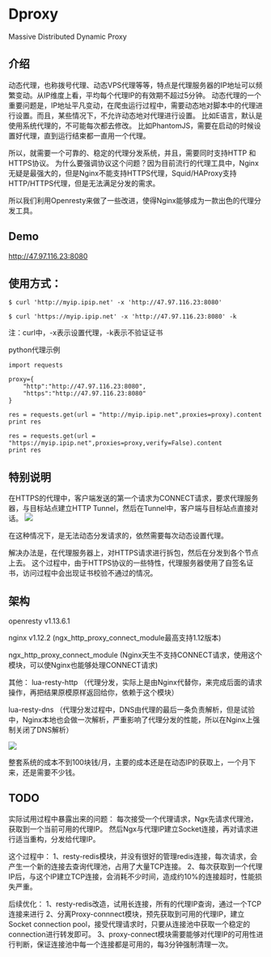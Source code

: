 # Dproxy
Massive Distributed Dynamic Proxy

## 介绍
动态代理，也称拨号代理、动态VPS代理等等，特点是代理服务器的IP地址可以频繁变动。从IP维度上看，平均每个代理IP的有效期不超过5分钟。
动态代理的一个重要问题是，IP地址平凡变动，在爬虫运行过程中，需要动态地对脚本中的代理进行设置。而且，某些情况下，不允许动态地对代理进行设置。
比如E语言，默认是使用系统代理的，不可能每次都去修改。
比如PhantomJS，需要在启动的时候设置好代理，直到运行结束都一直用一个代理。

所以，就需要一个可靠的、稳定的代理分发系统，并且，需要同时支持HTTP 和HTTPS协议。
为什么要强调协议这个问题？因为目前流行的代理工具中，Nginx无疑是最强大的，但是Nginx不能支持HTTPS代理，Squid/HAProxy支持HTTP/HTTPS代理，但是无法满足分发的需求。

所以我们利用Openresty来做了一些改进，使得Nginx能够成为一款出色的代理分发工具。

## Demo

http://47.97.116.23:8080

## 使用方式：

	$ curl 'http://myip.ipip.net' -x 'http://47.97.116.23:8080'
	
	$ curl 'https://myip.ipip.net' -x 'http://47.97.116.23:8080' -k

注：curl中，-x表示设置代理，-k表示不验证证书

python代理示例

	import requests

	proxy={
    	"http":"http://47.97.116.23:8080",
    	"https":"http://47.97.116.23:8080"
	}

	res = requests.get(url = "http://myip.ipip.net",proxies=proxy).content
	print res

	res = requests.get(url = "https://myip.ipip.net",proxies=proxy,verify=False).content
	print res

## 特别说明

在HTTPS的代理中，客户端发送的第一个请求为CONNECT请求，要求代理服务器，与目标站点建立HTTP Tunnel，然后在Tunnel中，客户端与目标站点直接对话。
![](15148945412589.png)

在这种情况下，是无法动态分发请求的，依然需要每次动态设置代理。

解决办法是，在代理服务器上，对HTTPS请求进行拆包，然后在分发到各个节点上去。
这个过程中，由于HTTPS协议的一些特性，代理服务器使用了自签名证书，访问过程中会出现证书校验不通过的情况。

## 架构
openresty v1.13.6.1

nginx v1.12.2 (ngx_http_proxy_connect_module最高支持1.12版本)

ngx_http_proxy_connect_module (Nginx天生不支持CONNECT请求，使用这个模块，可以使Nginx也能够处理CONNECT请求)

其他：
lua-resty-http （代理分发，实际上是由Nginx代替你，来完成后面的请求操作，再把结果原模原样返回给你，依赖于这个模块）

lua-resty-dns （代理分发过程中，DNS由代理的最后一条负责解析，但是试验中，Nginx本地也会做一次解析，严重影响了代理分发的性能，所以在Nginx上强制关闭了DNS解析）

![](15148942971830.jpg)


整套系统的成本不到100块钱/月，主要的成本还是在动态IP的获取上，一个月下来，还是需要不少钱。

## TODO

实际试用过程中暴露出来的问题：
每次接受一个代理请求，Ngx先请求代理池，获取到一个当前可用的代理IP。
然后Ngx与代理IP建立Socket连接，再对请求进行适当重构，分发给代理IP。

这个过程中：
1、resty-redis模块，并没有很好的管理redis连接，每次请求，会产生一个新的连接去查询代理池，占用了大量TCP连接。
2、每次获取到一个代理IP后，与这个IP建立TCP连接，会消耗不少时间，造成约10%的连接超时，性能损失严重。

后续优化：
1、resty-redis改造，试用长连接，所有的代理IP查询，通过一个TCP连接来进行
2、分离Proxy-connnect模块，预先获取到可用的代理IP，建立Socket connection pool，接受代理请求时，只要从连接池中获取一个稳定的connection进行转发即可。
3、proxy-connect模块需要能够对代理IP的可用性进行判断，保证连接池中每一个连接都是可用的，每3分钟强制清理一次。



